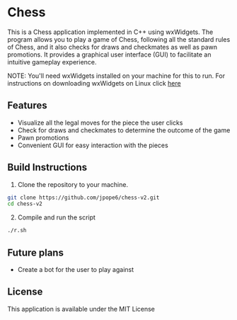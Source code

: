 # Chess
This is a Chess application implemented in C++ using wxWidgets. The program allows you to play a game of Chess, following all the standard rules of Chess, and it also checks for draws and checkmates as well as pawn promotions. It provides a graphical user interface (GUI) to facilitate an intuitive gameplay experience.

NOTE: You'll need wxWidgets installed on your machine for this to run. For instructions on downloading wxWidgets on Linux click [here](https://wiki.wxwidgets.org/Compiling_and_getting_started)

## Features
- Visualize all the legal moves for the piece the user clicks
- Check for draws and checkmates to determine the outcome of the game
- Pawn promotions
- Convenient GUI for easy interaction with the pieces

## Build Instructions
1. Clone the repository to your machine.
```bash
git clone https://github.com/jpope6/chess-v2.git
cd chess-v2
```
2. Compile and run the script
```bash
./r.sh
```

## Future plans
- Create a bot for the user to play against

## License
This application is available under the MIT License
